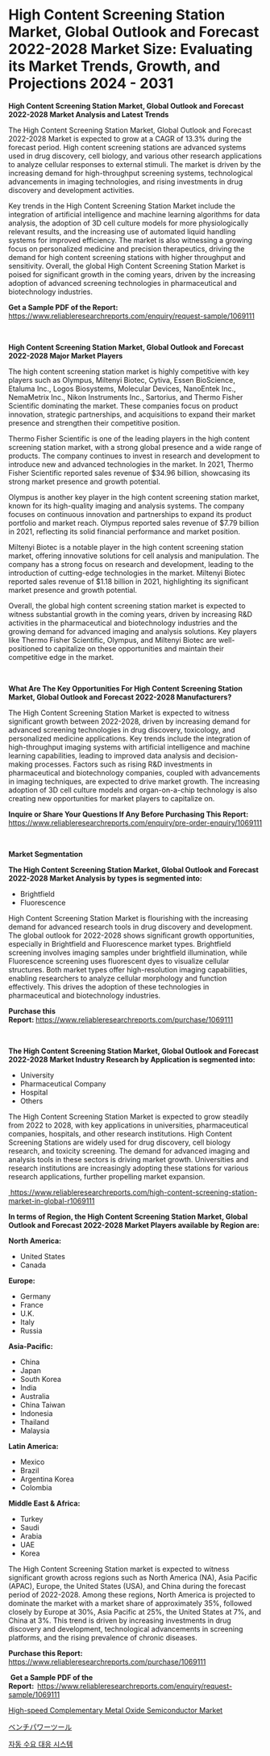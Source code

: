 <p><h1>High Content Screening Station Market, Global Outlook and Forecast 2022-2028 Market Size: Evaluating its Market Trends, Growth, and Projections 2024 - 2031</h1></p><p><strong>High Content Screening Station Market, Global Outlook and Forecast 2022-2028 Market Analysis and Latest Trends</strong></p>
<p><p>The High Content Screening Station Market, Global Outlook and Forecast 2022-2028 Market is expected to grow at a CAGR of 13.3% during the forecast period. High content screening stations are advanced systems used in drug discovery, cell biology, and various other research applications to analyze cellular responses to external stimuli. The market is driven by the increasing demand for high-throughput screening systems, technological advancements in imaging technologies, and rising investments in drug discovery and development activities.</p><p>Key trends in the High Content Screening Station Market include the integration of artificial intelligence and machine learning algorithms for data analysis, the adoption of 3D cell culture models for more physiologically relevant results, and the increasing use of automated liquid handling systems for improved efficiency. The market is also witnessing a growing focus on personalized medicine and precision therapeutics, driving the demand for high content screening stations with higher throughput and sensitivity. Overall, the global High Content Screening Station Market is poised for significant growth in the coming years, driven by the increasing adoption of advanced screening technologies in pharmaceutical and biotechnology industries.</p></p>
<p><strong>Get a Sample PDF of the Report:&nbsp;</strong> <a href="https://www.reliableresearchreports.com/enquiry/request-sample/1069111">https://www.reliableresearchreports.com/enquiry/request-sample/1069111</a></p>
<p>&nbsp;</p>
<p><strong>High Content Screening Station Market, Global Outlook and Forecast 2022-2028 Major Market Players</strong></p>
<p><p>The high content screening station market is highly competitive with key players such as Olympus, Miltenyi Biotec, Cytiva, Essen BioScience, Etaluma Inc., Logos Biosystems, Molecular Devices, NanoEntek Inc., NemaMetrix Inc., Nikon Instruments Inc., Sartorius, and Thermo Fisher Scientific dominating the market. These companies focus on product innovation, strategic partnerships, and acquisitions to expand their market presence and strengthen their competitive position.</p><p>Thermo Fisher Scientific is one of the leading players in the high content screening station market, with a strong global presence and a wide range of products. The company continues to invest in research and development to introduce new and advanced technologies in the market. In 2021, Thermo Fisher Scientific reported sales revenue of $34.96 billion, showcasing its strong market presence and growth potential.</p><p>Olympus is another key player in the high content screening station market, known for its high-quality imaging and analysis systems. The company focuses on continuous innovation and partnerships to expand its product portfolio and market reach. Olympus reported sales revenue of $7.79 billion in 2021, reflecting its solid financial performance and market position.</p><p>Miltenyi Biotec is a notable player in the high content screening station market, offering innovative solutions for cell analysis and manipulation. The company has a strong focus on research and development, leading to the introduction of cutting-edge technologies in the market. Miltenyi Biotec reported sales revenue of $1.18 billion in 2021, highlighting its significant market presence and growth potential.</p><p>Overall, the global high content screening station market is expected to witness substantial growth in the coming years, driven by increasing R&D activities in the pharmaceutical and biotechnology industries and the growing demand for advanced imaging and analysis solutions. Key players like Thermo Fisher Scientific, Olympus, and Miltenyi Biotec are well-positioned to capitalize on these opportunities and maintain their competitive edge in the market.</p></p>
<p>&nbsp;</p>
<p><strong>What Are The Key Opportunities For High Content Screening Station Market, Global Outlook and Forecast 2022-2028 Manufacturers?</strong></p>
<p><p>The High Content Screening Station Market is expected to witness significant growth between 2022-2028, driven by increasing demand for advanced screening technologies in drug discovery, toxicology, and personalized medicine applications. Key trends include the integration of high-throughput imaging systems with artificial intelligence and machine learning capabilities, leading to improved data analysis and decision-making processes. Factors such as rising R&D investments in pharmaceutical and biotechnology companies, coupled with advancements in imaging techniques, are expected to drive market growth. The increasing adoption of 3D cell culture models and organ-on-a-chip technology is also creating new opportunities for market players to capitalize on.</p></p>
<p><strong>Inquire or Share Your Questions If Any Before Purchasing This Report:</strong> <a href="https://www.reliableresearchreports.com/enquiry/pre-order-enquiry/1069111">https://www.reliableresearchreports.com/enquiry/pre-order-enquiry/1069111</a></p>
<p>&nbsp;</p>
<p><strong>Market Segmentation</strong></p>
<p><strong>The High Content Screening Station Market, Global Outlook and Forecast 2022-2028 Market Analysis by types is segmented into:</strong></p>
<p><ul><li>Brightfield</li><li>Fluorescence</li></ul></p>
<p><p>High Content Screening Station Market is flourishing with the increasing demand for advanced research tools in drug discovery and development. The global outlook for 2022-2028 shows significant growth opportunities, especially in Brightfield and Fluorescence market types. Brightfield screening involves imaging samples under brightfield illumination, while Fluorescence screening uses fluorescent dyes to visualize cellular structures. Both market types offer high-resolution imaging capabilities, enabling researchers to analyze cellular morphology and function effectively. This drives the adoption of these technologies in pharmaceutical and biotechnology industries.</p></p>
<p><strong>Purchase this Report:&nbsp;</strong><a href="https://www.reliableresearchreports.com/purchase/1069111">https://www.reliableresearchreports.com/purchase/1069111</a></p>
<p>&nbsp;</p>
<p><strong>The High Content Screening Station Market, Global Outlook and Forecast 2022-2028 Market Industry Research by Application is segmented into:</strong></p>
<p><ul><li>University</li><li>Pharmaceutical Company</li><li>Hospital</li><li>Others</li></ul></p>
<p><p>The High Content Screening Station Market is expected to grow steadily from 2022 to 2028, with key applications in universities, pharmaceutical companies, hospitals, and other research institutions. High Content Screening Stations are widely used for drug discovery, cell biology research, and toxicity screening. The demand for advanced imaging and analysis tools in these sectors is driving market growth. Universities and research institutions are increasingly adopting these stations for various research applications, further propelling market expansion.</p></p>
<p><a href="https://www.reliableresearchreports.com/high-content-screening-station-market-in-global-r1069111">&nbsp;https://www.reliableresearchreports.com/high-content-screening-station-market-in-global-r1069111</a></p>
<p><strong>In terms of Region, the High Content Screening Station Market, Global Outlook and Forecast 2022-2028 Market Players available by Region are:</strong></p>
<p>
    <p> <strong> North America: </strong>
        <ul>
            <li>United States</li>
            <li>Canada</li>
        </ul>
        </p> 
    <p> <strong> Europe: </strong>
        <ul>
            <li>Germany</li>
            <li>France</li>
            <li>U.K.</li>
            <li>Italy</li>
            <li>Russia</li>
        </ul>
        </p> 
    <p> <strong> Asia-Pacific: </strong>
        <ul>
            <li>China</li>
            <li>Japan</li>
            <li>South Korea</li>
            <li>India</li>
            <li>Australia</li>
            <li>China Taiwan</li>
            <li>Indonesia</li>
            <li>Thailand</li>
            <li>Malaysia</li>
        </ul>
        </p> 
    <p> <strong> Latin America: </strong>
        <ul>
            <li>Mexico</li>
            <li>Brazil</li>
            <li>Argentina Korea</li>
            <li>Colombia</li>
        </ul>
        </p> 
    <p> <strong> Middle East & Africa: </strong>
        <ul>
            <li>Turkey</li>
            <li>Saudi</li>
            <li>Arabia</li>
            <li>UAE</li>
            <li>Korea</li>
        </ul>
    </p>
    </p>
<p><p>The High Content Screening Station market is expected to witness significant growth across regions such as North America (NA), Asia Pacific (APAC), Europe, the United States (USA), and China during the forecast period of 2022-2028. Among these regions, North America is projected to dominate the market with a market share of approximately 35%, followed closely by Europe at 30%, Asia Pacific at 25%, the United States at 7%, and China at 3%. This trend is driven by increasing investments in drug discovery and development, technological advancements in screening platforms, and the rising prevalence of chronic diseases.</p></p>
<p><strong>Purchase this Report: </strong><a href="https://www.reliableresearchreports.com/purchase/1069111">https://www.reliableresearchreports.com/purchase/1069111</a></p>
<p>&nbsp;<strong>Get a Sample PDF of the Report:&nbsp;&nbsp;</strong><a href="https://www.reliableresearchreports.com/enquiry/request-sample/1069111">https://www.reliableresearchreports.com/enquiry/request-sample/1069111</a></p>
<p><strong></strong></p>
<p><p><a href="https://view.publitas.com/reportprime-1/high-speed-complementary-metal-oxide-semiconductor-market-insight-market-trends-growth-forecasted-from-2024-to-2031/">High-speed Complementary Metal Oxide Semiconductor Market</a></p><p><a href="https://medium.com/@cierrahayes94/%E3%83%99%E3%83%B3%E3%83%81%E9%9B%BB%E5%8B%95%E5%B7%A5%E5%85%B7%E5%B8%82%E5%A0%B4%E3%81%AE%E3%83%88%E3%83%AC%E3%83%B3%E3%83%89%E3%81%A8%E5%B8%82%E5%A0%B4%E5%88%86%E6%9E%90%E3%81%AF-2024%E5%B9%B4%E3%81%8B%E3%82%892031%E5%B9%B4%E3%81%AE%E6%9C%9F%E9%96%93%E3%81%AB%E4%BA%88%E6%B8%AC%E3%81%95%E3%82%8C%E3%81%BE%E3%81%99-bench-power-tool-%E5%B8%82%E5%A0%B4%E5%8B%95%E5%90%91%E3%82%84%E5%B8%82%E5%A0%B4%E5%88%86%E6%9E%90%E3%81%AF-2024-2031%E5%B9%B4%E3%81%AE%E6%9C%9F%E9%96%93%E3%81%AB%E4%BA%88%E6%B8%AC%E3%81%95%E3%82%8C%E3%81%A6%E3%81%84%E3%81%BE%E3%81%99-48dfe9e2a650">ベンチパワーツール</a></p><p><a href="https://medium.com/@wilsoniehn789562023/%EC%9E%90%EB%8F%99-%EC%88%98%EC%9A%94-%EB%B0%98%EC%9D%91-%EC%8B%9C%EC%8A%A4%ED%85%9C-%EC%8B%9C%EC%9E%A5%EC%9D%80-%EC%8B%9C%EC%9E%A5-%EC%A0%90%EC%9C%A0%EC%9C%A8-%EA%B7%9C%EB%AA%A8-%EB%B0%8F-2031%EB%85%84%EA%B9%8C%EC%A7%80%EC%9D%98-%EC%98%88%EC%83%81-%EC%98%88%EC%B8%A1%EC%97%90-%EC%B4%88%EC%A0%90%EC%9D%84-%EB%A7%9E%EC%B6%94%EA%B3%A0-%EC%9E%88%EC%8A%B5%EB%8B%88%EB%8B%A4-3f48c2cd3563">자동 수요 대응 시스템</a></p></p>